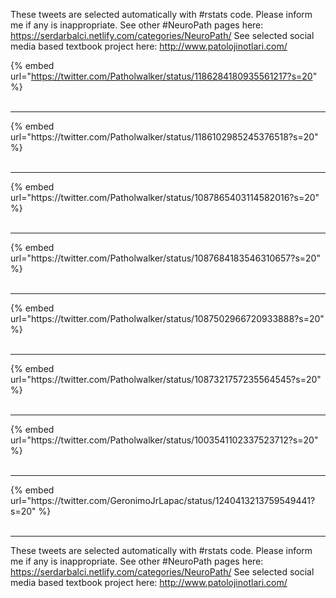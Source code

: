 

These tweets are selected automatically with #rstats code. Please inform me if any is inappropriate.
See other #NeuroPath pages here: https://serdarbalci.netlify.com/categories/NeuroPath/ 
See selected social media based textbook project here: http://www.patolojinotlari.com/

{% embed url="https://twitter.com/Patholwalker/status/1186284180935561217?s=20" %}<br>
<br>
<hr>
{% embed url="https://twitter.com/Patholwalker/status/1186102985245376518?s=20" %}<br>
<br>
<hr>
{% embed url="https://twitter.com/Patholwalker/status/1087865403114582016?s=20" %}<br>
<br>
<hr>
{% embed url="https://twitter.com/Patholwalker/status/1087684183546310657?s=20" %}<br>
<br>
<hr>
{% embed url="https://twitter.com/Patholwalker/status/1087502966720933888?s=20" %}<br>
<br>
<hr>
{% embed url="https://twitter.com/Patholwalker/status/1087321757235564545?s=20" %}<br>
<br>
<hr>
{% embed url="https://twitter.com/Patholwalker/status/1003541102337523712?s=20" %}<br>
<br>
<hr>
{% embed url="https://twitter.com/GeronimoJrLapac/status/1240413213759549441?s=20" %}<br>
<br>
<hr>


These tweets are selected automatically with #rstats code. Please inform me if any is inappropriate.
See other #NeuroPath pages here: https://serdarbalci.netlify.com/categories/NeuroPath/ 
See selected social media based textbook project here: http://www.patolojinotlari.com/
